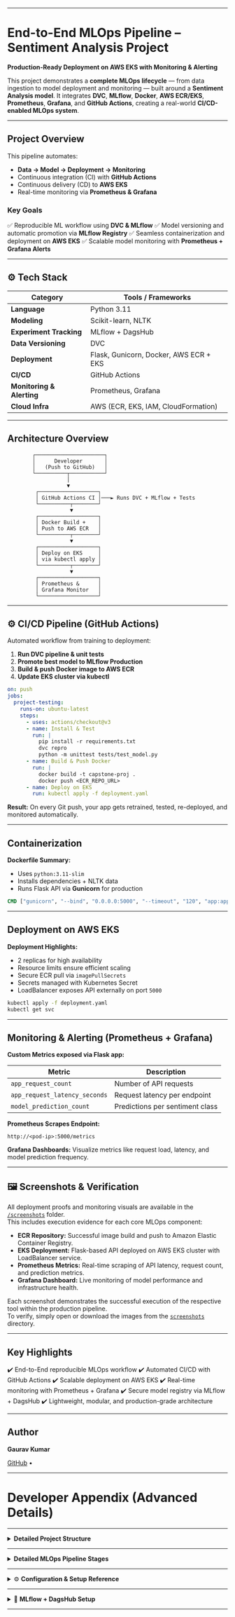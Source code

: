 
---

#  End-to-End MLOps Pipeline – Sentiment Analysis Project

**Production-Ready Deployment on AWS EKS with Monitoring & Alerting**

This project demonstrates a **complete MLOps lifecycle** — from data ingestion to model deployment and monitoring — built around a **Sentiment Analysis model**.
It integrates **DVC**, **MLflow**, **Docker**, **AWS ECR/EKS**, **Prometheus**, **Grafana**, and **GitHub Actions**, creating a real-world **CI/CD-enabled MLOps system**.

---

##  Project Overview

This pipeline automates:

* **Data → Model → Deployment → Monitoring**
* Continuous integration (CI) with **GitHub Actions**
* Continuous delivery (CD) to **AWS EKS**
* Real-time monitoring via **Prometheus & Grafana**

###  Key Goals

✅ Reproducible ML workflow using **DVC & MLflow**
✅ Model versioning and automatic promotion via **MLflow Registry**
✅ Seamless containerization and deployment on **AWS EKS**
✅ Scalable model monitoring with **Prometheus + Grafana Alerts**

---

## ⚙️ Tech Stack

| Category                  | Tools / Frameworks                     |
| ------------------------- | -------------------------------------- |
| **Language**              | Python 3.11                            |
| **Modeling**              | Scikit-learn, NLTK                     |
| **Experiment Tracking**   | MLflow + DagsHub                       |
| **Data Versioning**       | DVC                                    |
| **Deployment**            | Flask, Gunicorn, Docker, AWS ECR + EKS |
| **CI/CD**                 | GitHub Actions                         |
| **Monitoring & Alerting** | Prometheus, Grafana                    |
| **Cloud Infra**           | AWS (ECR, EKS, IAM, CloudFormation)    |

---

##  Architecture Overview

```text
        ┌──────────────────────┐
        │      Developer       │
        │   (Push to GitHub)   │
        └──────────┬───────────┘
                   │
                   ▼
         ┌───────────────────┐
         │ GitHub Actions CI │───► Runs DVC + MLflow + Tests
         └──────────┬────────┘
                    ▼
         ┌───────────────────┐
         │ Docker Build +    │
         │ Push to AWS ECR   │
         └──────────┬────────┘
                    ▼
         ┌───────────────────┐
         │ Deploy on EKS     │
         │ via kubectl apply │
         └──────────┬────────┘
                    ▼
         ┌───────────────────┐
         │ Prometheus &      │
         │ Grafana Monitor   │
         └───────────────────┘
```

---

## ⚙️ CI/CD Pipeline (GitHub Actions)

Automated workflow from training to deployment:

1. **Run DVC pipeline & unit tests**
2. **Promote best model to MLflow Production**
3. **Build & push Docker image to AWS ECR**
4. **Update EKS cluster via kubectl**

```yaml
on: push
jobs:
  project-testing:
    runs-on: ubuntu-latest
    steps:
      - uses: actions/checkout@v3
      - name: Install & Test
        run: |
          pip install -r requirements.txt
          dvc repro
          python -m unittest tests/test_model.py
      - name: Build & Push Docker
        run: |
          docker build -t capstone-proj .
          docker push <ECR_REPO_URL>
      - name: Deploy on EKS
        run: kubectl apply -f deployment.yaml
```

 **Result:**
On every Git push, your app gets retrained, tested, re-deployed, and monitored automatically.

---

##  Containerization

**Dockerfile Summary:**

* Uses `python:3.11-slim`
* Installs dependencies + NLTK data
* Runs Flask API via **Gunicorn** for production

```dockerfile
CMD ["gunicorn", "--bind", "0.0.0.0:5000", "--timeout", "120", "app:app"]
```

---

##  Deployment on AWS EKS

**Deployment Highlights:**

* 2 replicas for high availability
* Resource limits ensure efficient scaling
* Secure ECR pull via `imagePullSecrets`
* Secrets managed with Kubernetes Secret
* LoadBalancer exposes API externally on port `5000`

```bash
kubectl apply -f deployment.yaml
kubectl get svc
```

---

##  Monitoring & Alerting (Prometheus + Grafana)

**Custom Metrics exposed via Flask app:**

| Metric                        | Description                     |
| ----------------------------- | ------------------------------- |
| `app_request_count`           | Number of API requests          |
| `app_request_latency_seconds` | Request latency per endpoint    |
| `model_prediction_count`      | Predictions per sentiment class |

**Prometheus Scrapes Endpoint:**

```
http://<pod-ip>:5000/metrics
```

**Grafana Dashboards:**
Visualize metrics like request load, latency, and model prediction frequency.

---

## 🖼️ Screenshots & Verification

All deployment proofs and monitoring visuals are available in the [`/screenshots`](./screenshots) folder.  
This includes execution evidence for each core MLOps component:

- **ECR Repository:** Successful image build and push to Amazon Elastic Container Registry.  
- **EKS Deployment:** Flask-based API deployed on AWS EKS cluster with LoadBalancer service.  
- **Prometheus Metrics:** Real-time scraping of API latency, request count, and prediction metrics.  
- **Grafana Dashboard:** Live monitoring of model performance and infrastructure health.  

Each screenshot demonstrates the successful execution of the respective tool within the production pipeline.  
To verify, simply open or download the images from the [`screenshots`](./screenshots) directory.



---

##  Key Highlights

✔️ End-to-End reproducible MLOps workflow
✔️ Automated CI/CD with GitHub Actions
✔️ Scalable deployment on AWS EKS
✔️ Real-time monitoring with Prometheus + Grafana
✔️ Secure model registry via MLflow + DagsHub
✔️ Lightweight, modular, and production-grade architecture

---




##  Author

**Gaurav Kumar**

[GitHub](https://github.com/Gaurav9693089415) • 

---

#  Developer Appendix (Advanced Details)

---

<details>
<summary> <b>Detailed Project Structure</b></summary>

```
.
├── flask_app/
│   ├── app.py
│   ├── preprocessing_utility.py
│   ├── templates/
│   └── requirements.txt
├── models/
│   └── vectorizer.pkl
├── notebooks/
│   ├── IMDB.csv
│   ├── exp1.ipynb
│   └── exp2_bow_vs_tfidf.py
├── src/
│   ├── data/
│   ├── features/
│   ├── model/
│   └── logger/
├── scripts/
│   └── promote_model.py
├── deployment.yaml
├── Dockerfile
├── dvc.yaml
├── params.yaml
└── ci.yaml
```

</details>

---

<details>
<summary> <b>Detailed MLOps Pipeline Stages</b></summary>

**1️⃣ Data Ingestion** → Load data from AWS S3 or local CSV.
**2️⃣ Data Preprocessing** → Cleaning, normalization, lemmatization.
**3️⃣ Feature Engineering** → TF-IDF/BoW vectorization.
**4️⃣ Model Building** → Logistic Regression model training.
**5️⃣ Model Evaluation** → Accuracy, Precision, Recall, AUC.
**6️⃣ Model Registration** → MLflow model tracking + promotion.
**7️⃣ Deployment** → Flask + Docker + EKS.
**8️⃣ Monitoring** → Prometheus metrics, Grafana dashboards.
**9️⃣ Documentation** → Sphinx docs under `/docs`.

</details>

---

<details>
<summary>⚙️ <b>Configuration & Setup Reference</b></summary>

| File              | Purpose                                |
| ----------------- | -------------------------------------- |
| `params.yaml`     | Training hyperparameters               |
| `dvc.yaml`        | DVC pipeline stage definitions         |
| `Dockerfile`      | Containerization for production        |
| `deployment.yaml` | Kubernetes deployment configuration    |
| `ci.yaml`         | CI/CD workflow for GitHub Actions      |
| `Makefile`        | Simplified pipeline execution commands |
| `projectflow.txt` | Pipeline visualization                 |

</details>

---

<details>
<summary>🔗 <b>MLflow + DagsHub Setup</b></summary>

**Tracking URI:**

```
https://dagshub.com/<username>/MLOps-end-to-end-Project.mlflow
```

**Environment Variable:**

```bash
export CAPSTONE_TEST=<your_dagshub_token>
```

Registered Model: `my_model`
Automatically transitions from **Staging → Production** after evaluation.

</details>

---
